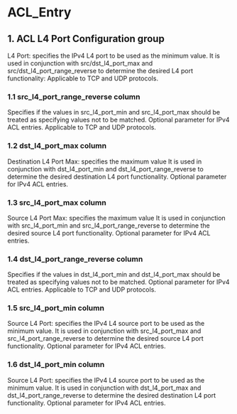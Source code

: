 # ACL_Entry

## 1. ACL L4 Port Configuration group

L4 Port: specifies the IPv4 L4 port to be used as the minimum value.  It is used
in conjunction with src/dst_l4_port_max and src/dst_l4_port_range_reverse to
determine the desired L4 port functionality:  Applicable to TCP and UDP
protocols.

### 1.1 src_l4_port_range_reverse column

Specifies if the values in src_l4_port_min and src_l4_port_max should be treated
as specifying values not to be matched. Optional parameter for IPv4 ACL entries.
Applicable to TCP and UDP protocols.

### 1.2 dst_l4_port_max column

Destination L4 Port Max: specifies the maximum value It is used in conjunction
with dst_l4_port_min and dst_l4_port_range_reverse to determine the desired
destination L4 port functionality.  Optional parameter for IPv4 ACL entries.

### 1.3 src_l4_port_max column

Source L4 Port Max: specifies the maximum value It is used in conjunction with
src_l4_port_min and src_l4_port_range_reverse to determine the desired source L4
port functionality.  Optional parameter for IPv4 ACL entries.

### 1.4 dst_l4_port_range_reverse column

Specifies if the values in dst_l4_port_min and dst_l4_port_max should be treated
as specifying values not to be matched. Optional parameter for IPv4 ACL entries.
Applicable to TCP and UDP protocols.

### 1.5 src_l4_port_min column

Source L4 Port: specifies the IPv4 L4 source port to be used as the minimum
value.  It is used in conjunction with src_l4_port_max and
src_l4_port_range_reverse to determine the desired source L4 port functionality.
Optional parameter for IPv4 ACL entries.

### 1.6 dst_l4_port_min column

Source L4 Port: specifies the IPv4 L4 source port to be used as the minimum
value.  It is used in conjunction with dst_l4_port_max and
dst_l4_port_range_reverse to determine the desired destination L4 port
functionality.  Optional parameter for IPv4 ACL entries.

